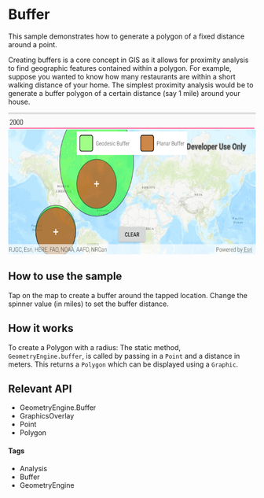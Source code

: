 # Buffer
This sample demonstrates how to generate a polygon of a fixed distance around a point.

Creating buffers is a core concept in GIS as it allows for proximity analysis to find geographic features contained 
within a polygon. For example, suppose you wanted to know how many restaurants are within a short walking distance of
 your home. The simplest proximity analysis would be to generate a buffer polygon of a certain distance 
 (say 1 mile) around your house.

![Buffer App](buffer.png)

## How to use the sample
Tap on the map to create a buffer around the tapped location. Change the spinner value (in miles) to set the 
buffer distance.

## How it works
To create a Polygon with a radius:
The static method, `GeometryEngine.buffer`, is called by passing in a `Point` and a distance
 in meters. This returns a `Polygon` which can be displayed using a `Graphic`.

## Relevant API
* GeometryEngine.Buffer
* GraphicsOverlay 
* Point
* Polygon

#### Tags
* Analysis
* Buffer
* GeometryEngine
